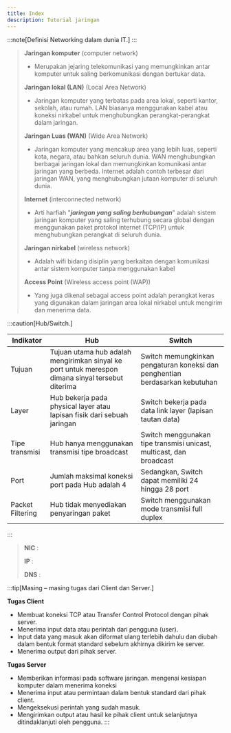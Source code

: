```yaml
---
title: Index
description: Tutorial jaringan
---
```


:::note[Definisi Networking dalam dunia IT.]
:::
>
> **Jaringan komputer** (computer network)
> - Merupakan jejaring telekomunikasi yang memungkinkan antar komputer untuk saling berkomunikasi dengan bertukar data.
>
> **Jaringan lokal (LAN)** (Local Area Network)
> - Jaringan komputer yang terbatas pada area lokal, seperti kantor, sekolah, atau rumah. LAN biasanya menggunakan kabel atau koneksi nirkabel untuk menghubungkan perangkat-perangkat dalam jaringan.
>
> **Jaringan Luas (WAN)** (Wide Area Network)
> - Jaringan komputer yang mencakup area yang lebih luas, seperti kota, negara, atau bahkan seluruh dunia. WAN menghubungkan berbagai jaringan lokal dan memungkinkan komunikasi antar jaringan yang berbeda. Internet adalah contoh terbesar dari jaringan WAN, yang menghubungkan jutaan komputer di seluruh dunia.
>
> **Internet** (interconnected network)
> - Arti harfiah "***jaringan yang saling berhubungan***" adalah sistem jaringan komputer yang saling terhubung secara global dengan menggunakan paket protokol internet (TCP/IP) untuk menghubungkan perangkat di seluruh dunia. 
>
> **Jaringan nirkabel** (wireless network)
> - Adalah wifi bidang disiplin yang berkaitan dengan komunikasi antar sistem komputer tanpa menggunakan kabel
> 
> **Access Point** (Wireless access point (WAP))
> - Yang juga dikenal sebagai access point adalah perangkat keras yang digunakan dalam jaringan area lokal nirkabel untuk mengirim dan menerima data.
> 
:::caution[Hub/Switch.]

| Indikator | Hub | Switch |
| --------------- | --------------- | --------------- |
| Tujuan | Tujuan utama hub adalah mengirimkan sinyal ke port untuk merespon dimana sinyal tersebut diterima | Switch memungkinkan pengaturan koneksi dan penghentian berdasarkan kebutuhan |
| Layer | Hub bekerja pada physical layer atau lapisan fisik dari sebuah jaringan | Switch bekerja pada data link layer (lapisan tautan data) |
| Tipe transmisi | Hub hanya menggunakan transmisi tipe broadcast | Switch menggunakan tipe transmisi unicast, multicast, dan broadcast |
| Port | Jumlah maksimal koneksi port pada Hub adalah 4 | Sedangkan, Switch dapat memiliki 24 hingga 28 port |
| Packet Filtering | Hub tidak menyediakan penyaringan paket | Switch menggunakan mode transmisi full duplex |
:::
> 
> **NIC** :
> 
> **IP** :
> 
> **DNS** :

:::tip[Masing – masing tugas dari Client dan Server.]

**Tugas Client**
- Membuat koneksi TCP atau Transfer Control Protocol dengan pihak server.
- Menerima input data atau perintah dari pengguna (user).
- Input data yang masuk akan diformat ulang terlebih dahulu dan diubah dalam bentuk format standard sebelum akhirnya dikirim ke server.
- Menerima output dari pihak server.
 
**Tugas Server**
- Memberikan informasi pada software jaringan. mengenai kesiapan komputer dalam menerima koneksi
- Menerima input atau permintaan dalam bentuk standard dari pihak client.
- Mengeksekusi perintah yang sudah masuk.
- Mengirimkan output atau hasil ke pihak client untuk selanjutnya ditindaklanjuti oleh pengguna.
:::